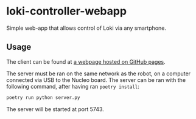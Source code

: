 loki-controller-webapp
======================

Simple web-app that allows control of Loki via any smartphone.

Usage
-----

The client can be found at [a webpage hosted on GitHub pages](https://mobius-robotics.github.io/loki-controller-webapp/).

The server must be ran on the same network as the robot, on a computer connected via USB to the
Nucleo board. The server can be ran with the following command, after having ran `poetry install`:
```bash
poetry run python server.py
```
The server will be started at port 5743.
